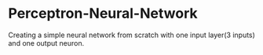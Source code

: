 # Perceptron-Neural-Network
Creating a simple neural network from scratch with one input layer(3 inputs) and one output neuron.
